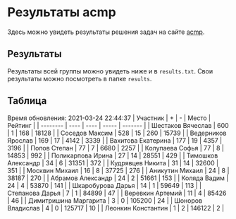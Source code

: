 # Результаты acmp
Здесь можно увидеть результаты решения задач на сайте [acmp](https://acmp.ru). 

## Результаты
Результаты всей группы можно увидеть ниже и в `results.txt`.
Свои результаты можно посмотреть в папке `results`.

## Таблица
Время обновления: 2021-03-24 22:44:37
| Участник | +    | -    | Место | Рейтинг |
| -------- | ---- | ---- | ----- | ------- |
| Шестаков Вячеслав | 600 | 1 | 168 | 18128 |
| Соседов Максим | 528 | 15 | 260 | 15739 |
| Ведерников Ярослав | 169 | 17 | 4142 | 3339 |
| Вахитова Екатерина | 177 | 19 | 4357 | 3196 |
| Попов Степан | 77 | 7 | 6680 | 2257 |
| Колупаева Софья | 77 | 8 | 14853 | 992 |
| Поликарпова Ирина | 27 | 14 | 28551 | 429 |
| Тимошков Александр | 34 | 6 | 31351 | 372 |
| Кудрявцев Никита | 31 | 14 | 32600 | 351 |
| Москвин Михаил | 16 | 8 | 37725 | 276 |
| Аникутин Михаил | 24 | 8 | 38187 | 270 |
| Абрамов Александр | 24 | 2 | 51661 | 153 |
| Коляда Вадим | 24 | 4 | 53870 | 141 |
| Шкаробурова Дарья | 14 | 1 | 59649 | 113 |
| Степанова Дарья | 7 | 1 | 84899 | 47 |
| Веревкин Артемий | 11 | 4 | 85426 | 46 |
| Димитришина Маргарита | 3 | 0 | 105200 | 24 |
| Шоноров Владислав | 4 | 0 | 125717 | 10 |
| Леонкин Константин | 1 | 2 | 146122 | 2 |
